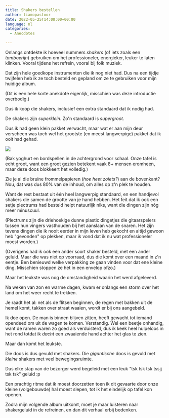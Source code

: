```yaml
---
title: Shakers bestellen
author: tiamopastoor
date: 2022-05-25T14:00:00+00:00
language: nl
categories:
  - Anecdotes

---
```

Onlangs ontdekte ik hoeveel nummers _shakers_ (of iets zoals een _tamboerijn_) gebruiken om het professioneler, energieker, leuker te laten klinken. Vooral tijdens het refrein, vooral bij folk muziek.

Dat zijn hele goedkope instrumenten die ik nog niet had. Dus na een tijdje twijfelen heb ik ze toch besteld en gepland om ze te gebruiken voor mijn huidige album.

(Dit is een hele korte anekdote eigenlijk, misschien was deze introductie overbodig.)

Dus ik koop die shakers, inclusief een extra standaard dat ik nodig had.

De shakers zijn _superklein_. Zo'n standaard is _supergroot_.

Dus ik had geen klein pakket verwacht, maar wat er aan mijn deur verscheen was toch wel het grootste (en meest langwerpige) pakket dat ik ooit had gehad.

![](/uploads/2022/05/Shakers-afleverdoos-verkleind.webp) 

(Bak yoghurt en bordspellen in de achtergrond voor schaal. Onze tafel is echt groot, want een groot gezien betekent vaak 8+ mensen eromheen, maar deze doos blokkeert het volledig.)

Zie je al die bruine frommelpapieren (_hoe heet zoiets?_) aan de bovenkant? Nou, dat was dus 80% van de inhoud, om alles op z'n plek te houden. 

Want de rest bestaat uit één heel langwerpig standaard, en een handjevol shakers die samen de grootte van je hand hebben. Het feit dat ik ook een setje plectrums had besteld helpt natuurlijk niks, want die dingen zijn nóg meer minuscuul.

(Plectrums zijn die driehoekige dunne plastic dingetjes die gitaarspelers tussen hun vingers vasthouden bij het aanslaan van de snaren. Het zijn tevens dingen die ik nooit eerder in mijn leven heb gekocht en altijd gewoon heb "gevonden" op plekken, maar ik vond dat ik nu wat professioneler moest worden.)

(Overigens had ik ook een ander soort shaker besteld, met een ander geluid. Maar die was niet op voorraad, dus die komt over een maand in z'n eentje. Ben benieuwd welke verpakking ze gaan vinden voor dat ene kleine ding. Misschien stoppen ze het in een envelop ofzo.)

Maar het leukste was nog de omstandigheid waarin het werd afgeleverd.

Na weken van zon en warme dagen, kwam er onlangs een storm over het land om het weer recht te trekken. 

Je raadt het al: net als de flitsen beginnen, de regen met bakken uit de hemel komt, takken over straat waaien, wordt er bij ons aangebeld.

Ik doe open. De man is binnen blijven zitten, heeft gewacht tot iemand opendeed om uit de wagen te komen. Verstandig. Wel een beetje onhandig, want de ramen waren zo goed als verduisterd, dus ik keek heel hulpeloos in het rond totdat ik _dacht_ een zwaaiende hand achter het glas te zien.

Maar dan komt het leukste.

Die doos is dus gevuld met shakers. Die _gigantische_ doos is gevuld met _kleine_ shakers met veel bewegingsruimte.

Dus elke stap van de bezorger werd begeleid met een leuk "tsk tsk tsk tssjj tsk tsk" geluid :p

Een prachtig ritme dat ik moest doorzetten toen ik dit gevaarte door onze kleine (volgebouwde) hal moest slepen, tot ik het eindelijk op tafel kon openen.

Zodra mijn volgende album uitkomt, moet je maar luisteren naar shakergeluid in de refreinen, en dan dit verhaal erbij bedenken.